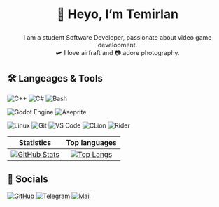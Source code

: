 # <p align=center> 🤘 Heyo, I’m Temirlan </p>

<p align=center> 
  I am a student Software Developer, passionate about video game development.<br>
  🛩️ I love airfraft and 📷 adore photography.
</p>

## 🛠️ Langeages & Tools
![C++](https://img.shields.io/static/v1?label=&message=c%2B%2B&style=for-the-badge&logo=c%2B%2B&logoColor=white&color=black)
![C#](https://img.shields.io/static/v1?label=&message=c%23&style=for-the-badge&logo=csharp&logoColor=white&color=black)
![Bash](https://img.shields.io/static/v1?label=&message=bash&style=for-the-badge&logo=gnu-bash&logoColor=white&color=black)

![Godot Engine](https://img.shields.io/static/v1?label=&message=godot&style=for-the-badge&logo=godot-engine&logoColor=white&color=black)
![Aseprite](https://img.shields.io/static/v1?label=&message=aseprite&style=for-the-badge&logo=aseprite&logoColor=white&color=black)

![Linux](https://img.shields.io/static/v1?label=&message=linux&style=for-the-badge&logo=linux&logoColor=white&color=black)
![Git](https://img.shields.io/static/v1?label=&message=git&style=for-the-badge&logo=git&logoColor=white&color=black)
![VS Code](https://img.shields.io/static/v1?label=&message=vs%20code&style=for-the-badge&logo=visual-studio-code&logoColor=white&color=black)
![CLion](https://img.shields.io/static/v1?label=&message=clion&style=for-the-badge&logo=clion&logoColor=white&color=black)
![Rider](https://img.shields.io/static/v1?label=&message=rider&style=for-the-badge&logo=rider&logoColor=white&color=black)

| Statistics                                                                                                                                                                                                                                                 | Top languages                                                                                                                                                                                                                                                     |
| :--------------------------------------------------------------------------------------------------------------------------------------------------------------------------------------------------------------------------------------------------------: | :---------------------------------------------------------------------------------------------------------------------------------------------------------------------------------------------------------------------------------------------------------------: |
| [![GitHub Stats](https://github-readme-stats.zohan.tech/api?username=temirlanemilbekovtu&show_icons=true&hide_border=true&title_color=ffffff&text_color=ffffff&icon_color=ffffff&bg_color=0a0a0a&hide_title=true)](https://github.com/temirlanemilbekovtu) | [![Top Langs](https://github-readme-stats.zohan.tech/api/top-langs/?username=temirlanemilbekovtu&layout=compact&hide_border=true&title_color=ffffff&text_color=ffffff&icon_color=ffffff&bg_color=0a0a0a&hide_title=true)](https://github.com/temirlanemilbekovtu) |

## 💟 Socials
[![GitHub](https://img.shields.io/static/v1?label=&message=GitHub&style=flat&logo=github&logoColor=white&color=black)](https://github.com/temirlanemilbekovtu/)
[![Telegram](https://img.shields.io/static/v1?label=&message=Telegram&style=flat&logo=telegram&logoColor=white&color=black)](https://t.me/emilbektemir)
[![Mail](https://img.shields.io/static/v1?label=&message=Mail&style=flat&logo=gmail&logoColor=white&color=black)](mailto:emilbekov.tute@gmail.com)

